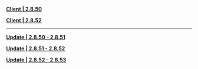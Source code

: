 **[Client | 2.8.50](https://autopatchcn.yuanshen.com/client_app/download/beta_pc/20220708103922_J7gB70oC8LbfoVse/YuanShen_2.8.50_beta.zip)**

**[Client | 2.8.52](https://autopatchcn.yuanshen.com/client_app/download/beta_pc/20220722103646_PZYECO9hzqPsXx6e/YuanShen_2.8.52_beta.zip)**

-----
**[Update | 2.8.50 - 2.8.51](https://autopatchcn.yuanshen.com/client_app/beta_update/hk4e_cn/29/game_2.8.50_2.8.51_hdiff_u0B98rWApQlb7MXF.zip)**

**[Update | 2.8.51 - 2.8.52](https://autopatchcn.yuanshen.com/client_app/beta_update/hk4e_cn/29/game_2.8.51_2.8.52_hdiff_ANvF0xdWfeBYtw2U.zip)**

**[Update | 2.8.52 - 2.8.53](https://autopatchcn.yuanshen.com/client_app/beta_update/hk4e_cn/29/game_2.8.52_2.8.53_hdiff_N7eQT12cZ4wCLytD.zip)**
